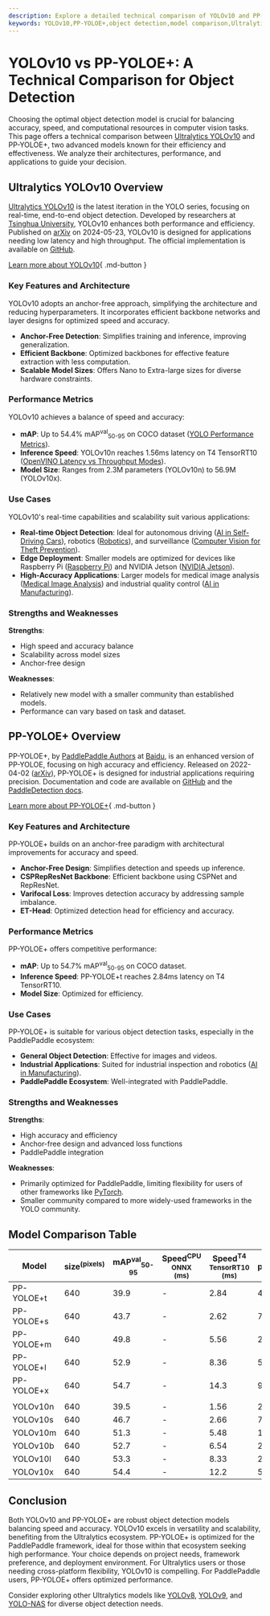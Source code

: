 ```yaml
---
description: Explore a detailed technical comparison of YOLOv10 and PP-YOLOE+ object detection models. Learn their strengths, use cases, performance, and architecture.
keywords: YOLOv10,PP-YOLOE+,object detection,model comparison,Ultralytics,YOLO,PP-YOLOE,computer vision,real-time object detection
---
```


# YOLOv10 vs PP-YOLOE+: A Technical Comparison for Object Detection

Choosing the optimal object detection model is crucial for balancing accuracy, speed, and computational resources in computer vision tasks. This page offers a technical comparison between [Ultralytics YOLOv10](https://docs.ultralytics.com/models/yolov10/) and PP-YOLOE+, two advanced models known for their efficiency and effectiveness. We analyze their architectures, performance, and applications to guide your decision.

<script async src="https://cdn.jsdelivr.net/npm/chart.js"></script>
<script defer src="../../javascript/benchmark.js"></script>

<canvas id="modelComparisonChart" width="1024" height="400" active-models='["PP-YOLOE+", "YOLOv10"]'></canvas>

## Ultralytics YOLOv10 Overview

[Ultralytics YOLOv10](https://docs.ultralytics.com/models/yolov10/) is the latest iteration in the YOLO series, focusing on real-time, end-to-end object detection. Developed by researchers at [Tsinghua University](https://www.tsinghua.edu.cn/en/), YOLOv10 enhances both performance and efficiency. Published on [arXiv](https://arxiv.org/abs/2405.14458) on 2024-05-23, YOLOv10 is designed for applications needing low latency and high throughput. The official implementation is available on [GitHub](https://github.com/THU-MIG/yolov10).

[Learn more about YOLOv10](https://docs.ultralytics.com/models/yolov10/){ .md-button }

### Key Features and Architecture

YOLOv10 adopts an anchor-free approach, simplifying the architecture and reducing hyperparameters. It incorporates efficient backbone networks and layer designs for optimized speed and accuracy.

- **Anchor-Free Detection**: Simplifies training and inference, improving generalization.
- **Efficient Backbone**: Optimized backbones for effective feature extraction with less computation.
- **Scalable Model Sizes**: Offers Nano to Extra-large sizes for diverse hardware constraints.

### Performance Metrics

YOLOv10 achieves a balance of speed and accuracy:

- **mAP**: Up to 54.4% mAP<sup>val</sup><sub>50-95</sub> on COCO dataset ([YOLO Performance Metrics](https://docs.ultralytics.com/guides/yolo-performance-metrics/)).
- **Inference Speed**: YOLOv10n reaches 1.56ms latency on T4 TensorRT10 ([OpenVINO Latency vs Throughput Modes](https://docs.ultralytics.com/guides/optimizing-openvino-latency-vs-throughput-modes/)).
- **Model Size**: Ranges from 2.3M parameters (YOLOv10n) to 56.9M (YOLOv10x).

### Use Cases

YOLOv10's real-time capabilities and scalability suit various applications:

- **Real-time Object Detection**: Ideal for autonomous driving ([AI in Self-Driving Cars](https://www.ultralytics.com/solutions/ai-in-self-driving)), robotics ([Robotics](https://www.ultralytics.com/glossary/robotics)), and surveillance ([Computer Vision for Theft Prevention](https://www.ultralytics.com/blog/computer-vision-for-theft-prevention-enhancing-security)).
- **Edge Deployment**: Smaller models are optimized for devices like Raspberry Pi ([Raspberry Pi](https://docs.ultralytics.com/guides/raspberry-pi/)) and NVIDIA Jetson ([NVIDIA Jetson](https://docs.ultralytics.com/guides/nvidia-jetson/)).
- **High-Accuracy Applications**: Larger models for medical image analysis ([Medical Image Analysis](https://www.ultralytics.com/glossary/medical-image-analysis)) and industrial quality control ([AI in Manufacturing](https://www.ultralytics.com/solutions/ai-in-manufacturing)).

### Strengths and Weaknesses

**Strengths**:

- High speed and accuracy balance
- Scalability across model sizes
- Anchor-free design

**Weaknesses**:

- Relatively new model with a smaller community than established models.
- Performance can vary based on task and dataset.

## PP-YOLOE+ Overview

PP-YOLOE+, by [PaddlePaddle Authors](https://github.com/PaddlePaddle) at [Baidu](https://www.baidu.com/), is an enhanced version of PP-YOLOE, focusing on high accuracy and efficiency. Released on 2022-04-02 ([arXiv](https://arxiv.org/abs/2203.16250)), PP-YOLOE+ is designed for industrial applications requiring precision. Documentation and code are available on [GitHub](https://github.com/PaddlePaddle/PaddleDetection/) and the [PaddleDetection docs](https://github.com/PaddlePaddle/PaddleDetection/blob/release/2.8.1/configs/ppyoloe/README.md).

[Learn more about PP-YOLOE+](https://github.com/PaddlePaddle/PaddleDetection/blob/release/2.8.1/configs/ppyoloe/README.md){ .md-button }

### Key Features and Architecture

PP-YOLOE+ builds on an anchor-free paradigm with architectural improvements for accuracy and speed.

- **Anchor-Free Design**: Simplifies detection and speeds up inference.
- **CSPRepResNet Backbone**: Efficient backbone using CSPNet and RepResNet.
- **Varifocal Loss**: Improves detection accuracy by addressing sample imbalance.
- **ET-Head**: Optimized detection head for efficiency and accuracy.

### Performance Metrics

PP-YOLOE+ offers competitive performance:

- **mAP**: Up to 54.7% mAP<sup>val</sup><sub>50-95</sub> on COCO dataset.
- **Inference Speed**: PP-YOLOE+t reaches 2.84ms latency on T4 TensorRT10.
- **Model Size**: Optimized for efficiency.

### Use Cases

PP-YOLOE+ is suitable for various object detection tasks, especially in the PaddlePaddle ecosystem:

- **General Object Detection**: Effective for images and videos.
- **Industrial Applications**: Suited for industrial inspection and robotics ([AI in Manufacturing](https://www.ultralytics.com/solutions/ai-in-manufacturing)).
- **PaddlePaddle Ecosystem**: Well-integrated with PaddlePaddle.

### Strengths and Weaknesses

**Strengths**:

- High accuracy and efficiency
- Anchor-free design and advanced loss functions
- PaddlePaddle integration

**Weaknesses**:

- Primarily optimized for PaddlePaddle, limiting flexibility for users of other frameworks like [PyTorch](https://www.ultralytics.com/glossary/pytorch).
- Smaller community compared to more widely-used frameworks in the YOLO community.

## Model Comparison Table

| Model      | size<sup>(pixels) | mAP<sup>val</sup><sub>50-95</sub> | Speed<sup>CPU ONNX<br>(ms) | Speed<sup>T4 TensorRT10<br>(ms) | params<sup>(M) | FLOPs<sup>(B) |
| ---------- | ----------------- | --------------------------------- | -------------------------- | ------------------------------- | -------------- | ------------- |
| PP-YOLOE+t | 640               | 39.9                              | -                          | 2.84                            | 4.85           | 19.15         |
| PP-YOLOE+s | 640               | 43.7                              | -                          | 2.62                            | 7.93           | 17.36         |
| PP-YOLOE+m | 640               | 49.8                              | -                          | 5.56                            | 23.43          | 49.91         |
| PP-YOLOE+l | 640               | 52.9                              | -                          | 8.36                            | 52.2           | 110.07        |
| PP-YOLOE+x | 640               | 54.7                              | -                          | 14.3                            | 98.42          | 206.59        |
|            |                   |                                   |                            |                                 |                |               |
| YOLOv10n   | 640               | 39.5                              | -                          | 1.56                            | 2.3            | 6.7           |
| YOLOv10s   | 640               | 46.7                              | -                          | 2.66                            | 7.2            | 21.6          |
| YOLOv10m   | 640               | 51.3                              | -                          | 5.48                            | 15.4           | 59.1          |
| YOLOv10b   | 640               | 52.7                              | -                          | 6.54                            | 24.4           | 92.0          |
| YOLOv10l   | 640               | 53.3                              | -                          | 8.33                            | 29.5           | 120.3         |
| YOLOv10x   | 640               | 54.4                              | -                          | 12.2                            | 56.9           | 160.4         |

## Conclusion

Both YOLOv10 and PP-YOLOE+ are robust object detection models balancing speed and accuracy. YOLOv10 excels in versatility and scalability, benefiting from the Ultralytics ecosystem. PP-YOLOE+ is optimized for the PaddlePaddle framework, ideal for those within that ecosystem seeking high performance. Your choice depends on project needs, framework preference, and deployment environment. For Ultralytics users or those needing cross-platform flexibility, YOLOv10 is compelling. For PaddlePaddle users, PP-YOLOE+ offers optimized performance.

Consider exploring other Ultralytics models like [YOLOv8](https://docs.ultralytics.com/models/yolov8/), [YOLOv9](https://docs.ultralytics.com/models/yolov9/), and [YOLO-NAS](https://docs.ultralytics.com/models/yolo-nas/) for diverse object detection needs.
